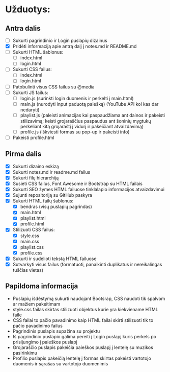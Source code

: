 # Užduotys:
## Antra dalis
- [ ] Sukurti pagrindinio ir Login puslapių dizainus
- [x] Pridėti informaciją apie antrą dalį į notes.md ir README.md
- [ ] Sukurti HTML šablonus:
	- [ ] index.html
 	- [ ] login.html
- [ ] Sukurti CSS failus:
	- [ ] index.html
	- [ ] login.html
- [ ] Patobulinti visus CSS failus su @media
- [ ] Sukurti JS failus:
	- [ ] login.js (surinkti login duomenis ir perkelti į main.html)
 	- [ ] main.js (nurodyti input paduotą paiešką) (YouTube API kol kas dar nedaryti)
  	- [ ] playlist.js (paleisti animacijas kai paspaudžiama ant dainos ir pakeisti stilizavimą; keisti grojaraščius paspaudus ant šoninių mygtukų perkeliant kitą grojaraštį į vidurį ir pakeičiant atvaizdavimą)
  	- [ ] profile.js (iškviesti formas su pop-up ir pakeisti info)
- [ ] Pakeisti profile.html 
## Pirma dalis
- [x] Sukurti dizaino eskizą
- [x] Sukurti notes.md ir readme.md failus
- [x] Sukurti filų hierarchiją
- [x] Susieti CSS failus, Font Awesome ir Bootstrap su HTML failais
- [x] Sukurti SEO žymes HTML failuose tinklalapio informacijos atvaizdavimui
- [x] Sujunti repositoriją su GitHub paskyra
- [X] Sukurti HTML failų šablonus:
	- [X] bendras (visų puslapių pagrindas)
	- [X] main.html
	- [X] playlist.html
	- [X] profile.html
- [X] Stilizuoti CSS failus:
	- [X] style.css
	- [X] main.css
	- [X] playlist.css
	- [X] profile.css
- [X] Sukurti ir sudėlioti tekstą HTML failuose
- [X] Sutvarkyti visus failus (formatuoti, panaikinti duplikatus ir nereikalingas tuščias vietas)

## Papildoma informacija
- Puslapių išdėstymą sukurti naudojant Bootsrap, CSS naudoti tik spalvom ar mažiem pakeitimam
- style.css failas skirtas stilizuoti objektus kurie yra kiekviename HTML faile
- CSS failai to pačio pavadinimo kaip HTML failai skirti stilizuoti tik to pačio pavadinimo failus
- Pagrindinis puslapis supažina su projektu
- Iš pagrindinio puslapio galima pereiti į Login puslapį kuris perkels po prisijungimo į paieškos puslapį
- Grojaraščio puslapis pakeičia paieškos puslapį į lentelę su muzikos pasirinkimu
- Profilio puslapis pakeičią lentelę į formas skirtas pakeisti vartotojo duomenis ir sąrašas su vartotojo duomenimis
